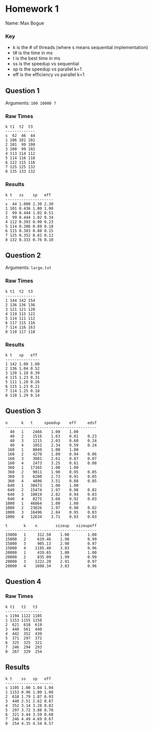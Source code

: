# Homework 1

Name: Max Bogue

### Key

- k is the # of threads (where s means sequential implementation)
- t# is the time in ms
- t is the best time in ms
- ss is the speedup vs sequential
- sp is the speedup vs parallel k=1
- eff is the efficiency vs parallel k=1

## Question 1

Arguments: `100 10000 7`

### Raw Times

    k t1  t2  t3
    -------------
    s  62  46  44
    1 106 101 102
    2 101  99 100
    3 100  99 102
    4 113 114 112
    5 114 116 118
    6 122 115 116
    7 125 125 132
    8 135 133 132

### Results

    k t   ss    sp   eff
    ---------------------
    s  44 1.000 2.30 2.30
    1 101 0.436 1.00 1.00
    2  99 0.444 1.02 0.51
    3  99 0.444 1.02 0.34
    4 112 0.393 0.90 0.23
    5 114 0.386 0.89 0.18
    6 115 0.383 0.88 0.15
    7 125 0.352 0.81 0.12
    8 132 0.333 0.76 0.10

## Question 2

Arguments: `large.txt`

### Raw Times

    k t1  t2  t3
    -------------
    1 144 142 154
    2 136 136 136
    3 121 121 120
    4 119 115 122
    5 114 111 112
    6 117 115 116
    7 114 116 163
    8 110 117 118

### Results

    k t   sp   eff
    ---------------
    1 142 1.00 1.00
    2 136 1.04 0.52
    3 120 1.18 0.39
    4 115 1.23 0.31
    5 111 1.28 0.26
    6 115 1.23 0.21
    7 114 1.25 0.18
    8 110 1.29 0.14

## Question 3

    n      k   t     speedup    eff     edsf
    ----------------------------------------
      40   1    2466    1.00    1.00    
      40   2    1516    1.63    0.81    0.23
      40   3    1215    2.03    0.68    0.24
      40   4    1052    2.34    0.59    0.24
     160   1    8049    1.00    1.00    
     160   2    4270    1.89    0.94    0.06
     160   3    3081    2.61    0.87    0.07
     160   4    2473    3.25    0.81    0.08
     360   1   17165    1.00    1.00    
     360   2    9011    1.90    0.95    0.05
     360   3    6280    2.73    0.91    0.05
     360   4    4896    3.51    0.88    0.05
     640   1   30473    1.00    1.00    
     640   2   15474    1.97    0.98    0.02
     640   3   10819    2.82    0.94    0.03
     640   4    8275    3.68    0.92    0.03
    1000   1   46864    1.00    1.00    
    1000   2   23826    1.97    0.98    0.02
    1000   3   16496    2.84    0.95    0.03
    1000   4   12634    3.71    0.93    0.03

    t       k    n        sizeup   sizeupeff
    ----------------------------------------
    15000   1     312.50    1.00        1.00
    15000   2     619.46    1.98        0.99
    15000   3     905.13    2.90        0.97
    15000   4    1195.40    3.83        0.96
    20000   1     419.65    1.00        1.00
    20000   2     835.09    1.99        0.99
    20000   3    1222.20    2.91        0.97
    20000   4    1608.34    3.83        0.96

## Question 4

### Raw Times

    k t1   t2   t3
    ----------------
    s 1194 1122 1105
    1 1153 1155 1158
    2  621  618  619
    3  440  561  440
    4  442  352  439
    5  371  297  372
    6  325  325  321
    7  246  294  293
    8  267  329  254

## Results

    k t    ss   sp   eff
    ---------------------
    s 1105 1.00 1.04 1.04
    1 1153 0.96 1.00 1.00
    2  618 1.79 1.87 0.93
    3  440 2.51 2.62 0.87
    4  352 3.14 3.28 0.82
    5  297 3.72 3.88 0.78
    6  321 3.44 3.59 0.60
    7  246 4.49 4.69 0.67
    8  254 4.35 4.54 0.57
